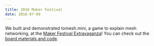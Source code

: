 ```yaml
---
title: 2016 Maker Festival
date: 2016-07-09
---
```

We built and demonstrated tomesh.mini, a game to explain mesh networking, at the [Maker Festival Extravaganza](http://makerfestival.ca/)! You can check out the [board materials and code](https://github.com/tomeshnet/tomesh.mini).
